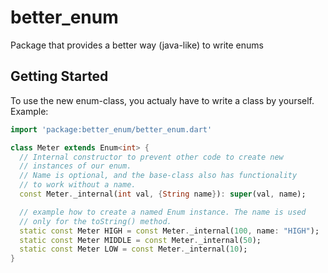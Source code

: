 # better_enum

Package that provides a better way (java-like) to write enums

## Getting Started

To use the new enum-class, you actualy have to write a class by yourself.
Example: 

```dart
import 'package:better_enum/better_enum.dart'

class Meter extends Enum<int> {
  // Internal constructor to prevent other code to create new 
  // instances of our enum.
  // Name is optional, and the base-class also has functionality
  // to work without a name.
  const Meter._internal(int val, {String name}): super(val, name);

  // example how to create a named Enum instance. The name is used
  // only for the toString() method.
  static const Meter HIGH = const Meter._internal(100, name: "HIGH");
  static const Meter MIDDLE = const Meter._internal(50);
  static const Meter LOW = const Meter._internal(10);
}
```
